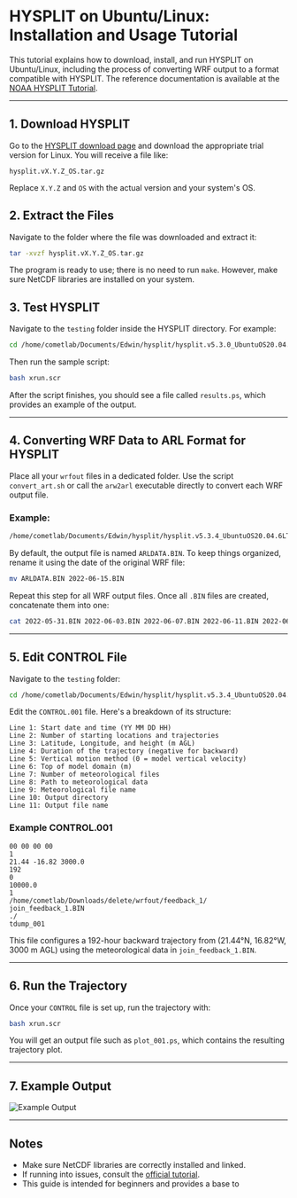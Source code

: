 # HYSPLIT on Ubuntu/Linux: Installation and Usage Tutorial

This tutorial explains how to download, install, and run HYSPLIT on Ubuntu/Linux, including the process of converting WRF output to a format compatible with HYSPLIT. The reference documentation is available at the [NOAA HYSPLIT Tutorial](https://www.ready.noaa.gov/documents/Tutorial/html/index.html).

---

## 1. Download HYSPLIT

Go to the [HYSPLIT download page](https://www.ready.noaa.gov/HYSPLIT_linuxtrial.php) and download the appropriate trial version for Linux. You will receive a file like:

```
hysplit.vX.Y.Z_OS.tar.gz
```

Replace `X.Y.Z` and `OS` with the actual version and your system's OS.

## 2. Extract the Files

Navigate to the folder where the file was downloaded and extract it:

```bash
tar -xvzf hysplit.vX.Y.Z_OS.tar.gz
```

The program is ready to use; there is no need to run `make`. However, make sure NetCDF libraries are installed on your system.

## 3. Test HYSPLIT

Navigate to the `testing` folder inside the HYSPLIT directory. For example:

```bash
cd /home/cometlab/Documents/Edwin/hysplit/hysplit.v5.3.0_UbuntuOS20.04.6LTS/testing
```

Then run the sample script:

```bash
bash xrun.scr
```

After the script finishes, you should see a file called `results.ps`, which provides an example of the output.

---

## 4. Converting WRF Data to ARL Format for HYSPLIT

Place all your `wrfout` files in a dedicated folder. Use the script `convert_art.sh` or call the `arw2arl` executable directly to convert each WRF output file.

### Example:
```bash
/home/cometlab/Documents/Edwin/hysplit/hysplit.v5.3.4_UbuntuOS20.04.6LTS/exec/./arw2arl wrfout_d01_2022-06-15_00:00:00
```

By default, the output file is named `ARLDATA.BIN`. To keep things organized, rename it using the date of the original WRF file:

```bash
mv ARLDATA.BIN 2022-06-15.BIN
```

Repeat this step for all WRF output files. Once all `.BIN` files are created, concatenate them into one:

```bash
cat 2022-05-31.BIN 2022-06-03.BIN 2022-06-07.BIN 2022-06-11.BIN 2022-06-15.BIN >> join_feedback_1.BIN
```

---

## 5. Edit CONTROL File

Navigate to the `testing` folder:

```bash
cd /home/cometlab/Documents/Edwin/hysplit/hysplit.v5.3.4_UbuntuOS20.04.6LTS/testing
```

Edit the `CONTROL.001` file. Here's a breakdown of its structure:

```
Line 1: Start date and time (YY MM DD HH)
Line 2: Number of starting locations and trajectories
Line 3: Latitude, Longitude, and height (m AGL)
Line 4: Duration of the trajectory (negative for backward)
Line 5: Vertical motion method (0 = model vertical velocity)
Line 6: Top of model domain (m)
Line 7: Number of meteorological files
Line 8: Path to meteorological data
Line 9: Meteorological file name
Line 10: Output directory
Line 11: Output file name
```

### Example CONTROL.001
```
00 00 00 00
1
21.44 -16.82 3000.0
192
0
10000.0
1
/home/cometlab/Downloads/delete/wrfout/feedback_1/
join_feedback_1.BIN
./
tdump_001
```

This file configures a 192-hour backward trajectory from (21.44°N, 16.82°W, 3000 m AGL) using the meteorological data in `join_feedback_1.BIN`.

---

## 6. Run the Trajectory

Once your `CONTROL` file is set up, run the trajectory with:

```bash
bash xrun.scr
```

You will get an output file such as `plot_001.ps`, which contains the resulting trajectory plot.

---

## 7. Example Output

![Example Output](https://github.com/user-attachments/assets/570ec631-756d-4146-aaf0-16852ae6efaf)

---

## Notes
- Make sure NetCDF libraries are correctly installed and linked.
- If running into issues, consult the [official tutorial](https://www.ready.noaa.gov/documents/Tutorial/html/index.html).
- This guide is intended for beginners and provides a base to

